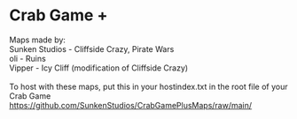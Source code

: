 # Crab Game +
Maps made by: \
Sunken Studios - Cliffside Crazy, Pirate Wars \
oli - Ruins \
Vipper - Icy Cliff (modification of Cliffside Crazy) \
\
To host with these maps, put this in your hostindex.txt in the root file of your Crab Game \
https://github.com/SunkenStudios/CrabGamePlusMaps/raw/main/
